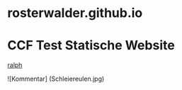 # rosterwalder.github.io

# CCF Test Statische Website



[ralph](ralph-osterwalder.ch)

![Kommentar] (Schleiereulen.jpg)
